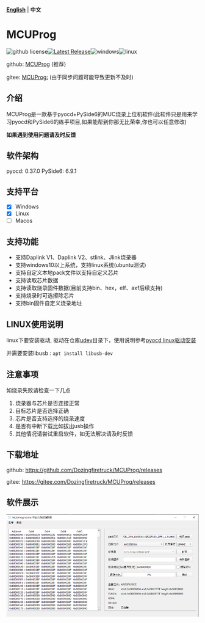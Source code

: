 [**English**](./README.md)  | **中文**

# MCUProg

![github license](https://img.shields.io/github/license/Dozingfiretruck/MCUProg)[![Latest Release](https://img.shields.io/github/v/release/Dozingfiretruck/MCUProg?label=Release&logo=github)](https://github.com/Dozingfiretruck/nes/releases/latest)![windows](https://github.com/Dozingfiretruck/MCUProg/actions/workflows/windows.yml/badge.svg?branch=master)![linux](https://github.com/Dozingfiretruck/MCUProg/actions/workflows/linux.yml/badge.svg?branch=master)

github: [MCUProg](https://github.com/Dozingfiretruck/MCUProg) (推荐)

gitee: [MCUProg:](https://gitee.com/Dozingfiretruck/MCUProg) (由于同步问题可能导致更新不及时)

## 介绍

MCUProg是一款基于pyocd+PySide6的MUC烧录上位机软件(此软件只是用来学习pyocd和PySide6的练手项目,如果能帮到你那无比荣幸,你也可以任意修改)

**如果遇到使用问题请及时反馈**

## 软件架构

pyocd: 0.37.0
PySide6: 6.9.1

## 支持平台

- [x] Windows
- [x] Linux
- [ ] Macos

## 支持功能

- 支持Daplink V1、Daplink V2、stlink、Jlink烧录器
- 支持windows10以上系统，支持linux系统(ubuntu测试)
- 支持自定义本地pack文件以支持自定义芯片
- 支持读取芯片数据
- 支持读取烧录固件数据(目前支持bin、hex，elf、axf后续支持)
- 支持烧录时可选擦除芯片
- 支持bin固件自定义烧录地址

## LINUX使用说明

linux下要安装驱动, 驱动在仓库[udev](./udev/)目录下，使用说明参考[pyocd linux驱动安装](./udev/README.md)

并需要安装libusb : `apt install libusb-dev`

## 注意事项

如烧录失败请检查一下几点

1. 烧录器与芯片是否连接正常
2. 目标芯片是否选择正确
3. 芯片是否支持选择的烧录速度
4. 是否有中断下载比如拔出usb操作
5. 其他情况请尝试重启软件，如无法解决请及时反馈

## 下载地址

github: https://github.com/Dozingfiretruck/MCUProg/releases

gitee: https://gitee.com/Dozingfiretruck/MCUProg/releases

## 软件展示

![MCUProg](./doc/MCUProg.png)

